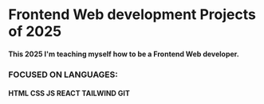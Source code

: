 # Frontend Web development Projects of 2025

#### This 2025 I'm teaching myself how to be a Frontend Web developer. 

### FOCUSED ON LANGUAGES: 
#### HTML CSS JS REACT TAILWIND GIT 

